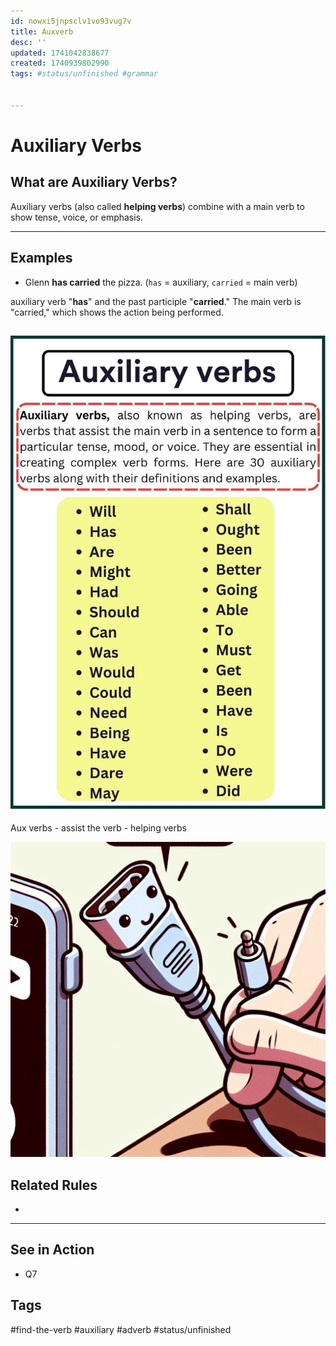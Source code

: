 ```yaml
---
id: nowxi5jnpsclv1vo93vug7v
title: Auxverb
desc: ''
updated: 1741042838677
created: 1740939802990
tags: #status/unfinished #grammar


---
```

# Auxiliary Verbs

## What are Auxiliary Verbs?
Auxiliary verbs (also called **helping verbs**) combine with a main verb to show tense, voice, or emphasis.

---

## Examples
- Glenn **has carried** the pizza. (`has` = auxiliary, `carried` = main verb)


auxiliary verb "**has**" and the past participle "**carried**." The main verb is "carried," which shows the action being performed.


![alt text](image-26.png)
---

Aux verbs - assist the verb - helping verbs 

![alt text](image-41.png)

## Related Rules
- 
---

## See in Action
- Q7

## Tags
#find-the-verb #auxiliary #adverb #status/unfinished